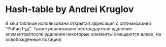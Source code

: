 # Hash-table by Andrei Kruglov
В хеш таблице использована открытая адресация с оптимизацией "Робин Гуд". Также реализовано нестандартное удаление элементов(после удаления некоторые элементы смещаются влево, на освобождённые позиции)

